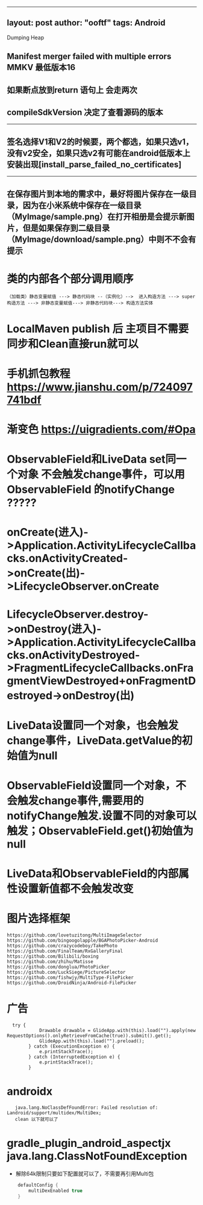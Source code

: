 
---
layout: post
author: "ooftf"
tags: Android
---

<string name="leak_canary_notification_dumping">Dumping Heap</string>

## Manifest merger failed with multiple errors  MMKV 最低版本16


## 如果断点放到return 语句上 会走两次
## compileSdkVersion 决定了查看源码的版本
---
## 签名选择V1和V2的时候要，两个都选，如果只选v1，没有v2安全，如果只选v2有可能在android低版本上安装出现[install_parse_failed_no_certificates]
---
## 在保存图片到本地的需求中，最好将图片保存在一级目录，因为在小米系统中保存在一级目录   （MyImage/sample.png）在打开相册是会提示新图片，但是如果保存到二级目录              （MyImage/download/sample.png）中则不不会有提示

# 类的内部各个部分调用顺序
    （加载类）静态变量赋值 ---> 静态代码块 --（实例化）-->  进入构造方法 ---> super构造方法 ---> 非静态变量赋值---> 非静态代码块---> 构造方法实体
# LocalMaven publish 后  主项目不需要同步和Clean直接run就可以

# 手机抓包教程 https://www.jianshu.com/p/724097741bdf

# 渐变色 https://uigradients.com/#Opa

# ObservableField和LiveData set同一个对象  不会触发change事件，可以用ObservableField 的notifyChange  ?????

# onCreate(进入)->Application.ActivityLifecycleCallbacks.onActivityCreated->onCreate(出)->LifecycleObserver.onCreate
# LifecycleObserver.destroy->onDestroy(进入)->Application.ActivityLifecycleCallbacks.onActivityDestroyed->FragmentLifecycleCallbacks.onFragmentViewDestroyed+onFragmentDestroyed->onDestroy(出)
# LiveData设置同一个对象，也会触发change事件，LiveData.getValue的初始值为null
# ObservableField设置同一个对象，不会触发change事件,需要用的notifyChange触发.设置不同的对象可以触发；ObservableField.get()初始值为null
# LiveData和ObservableField的内部属性设置新值都不会触发改变

# 图片选择框架
    https://github.com/lovetuzitong/MultiImageSelector
    https://github.com/bingoogolapple/BGAPhotoPicker-Android
    https://github.com/crazycodeboy/TakePhoto
    https://github.com/FinalTeam/RxGalleryFinal
    https://github.com/Bilibili/boxing
    https://github.com/zhihu/Matisse
    https://github.com/donglua/PhotoPicker
    https://github.com/LuckSiege/PictureSelector
    https://github.com/fishwjy/MultiType-FilePicker
    https://github.com/DroidNinja/Android-FilePicker

#   广告
      try {
                Drawable drawable = GlideApp.with(this).load("").apply(new RequestOptions().onlyRetrieveFromCache(true)).submit().get();
                GlideApp.with(this).load("").preload();
            } catch (ExecutionException e) {
                e.printStackTrace();
            } catch (InterruptedException e) {
                e.printStackTrace();
            }


# androidx
       java.lang.NoClassDefFoundError: Failed resolution of: Landroid/support/multidex/MultiDex;
       clean 以下就可以了

# gradle_plugin_android_aspectjx  java.lang.ClassNotFoundException


* 解除64k限制只要如下配置就可以了，不需要再引用Multi包
```groovy
    defaultConfig {
        multiDexEnabled true
    }
```